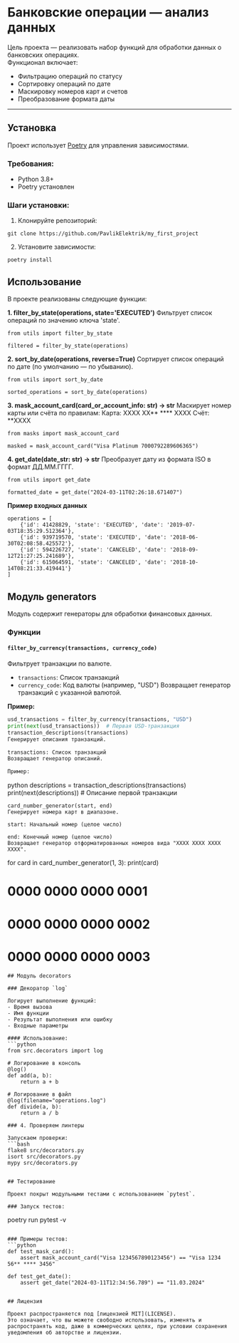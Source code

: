 # Банковские операции — анализ данных

Цель проекта — реализовать набор функций для обработки данных о банковских операциях.  
Функционал включает:
- Фильтрацию операций по статусу
- Сортировку операций по дате
- Маскировку номеров карт и счетов
- Преобразование формата даты

---

## Установка

Проект использует [Poetry](https://python-poetry.org/)  для управления зависимостями.

### Требования:
- Python 3.8+
- Poetry установлен

### Шаги установки:

1. Клонируйте репозиторий:
```
git clone https://github.com/PavlikElektrik/my_first_project
```
2. Установите зависимости:
```
poetry install
```

## Использование

В проекте реализованы следующие функции:

**1. filter_by_state(operations, state='EXECUTED')**
Фильтрует список операций по значению ключа 'state'.
```
from utils import filter_by_state

filtered = filter_by_state(operations)
```
**2. sort_by_date(operations, reverse=True)**
Сортирует список операций по дате (по умолчанию — по убыванию).
```
from utils import sort_by_date

sorted_operations = sort_by_date(operations)
```
**3. mask_account_card(card_or_account_info: str) -> str**
Маскирует номер карты или счёта по правилам:
Карта: XXXX XX** **** XXXX
Счёт: **XXXX
```
from masks import mask_account_card

masked = mask_account_card("Visa Platinum 7000792289606365")
```
**4. get_date(date_str: str) -> str**
Преобразует дату из формата ISO в формат ДД.ММ.ГГГГ.
```
from utils import get_date

formatted_date = get_date("2024-03-11T02:26:18.671407")
```
**Пример входных данных**
```
operations = [
    {'id': 41428829, 'state': 'EXECUTED', 'date': '2019-07-03T18:35:29.512364'},
    {'id': 939719570, 'state': 'EXECUTED', 'date': '2018-06-30T02:08:58.425572'},
    {'id': 594226727, 'state': 'CANCELED', 'date': '2018-09-12T21:27:25.241689'},
    {'id': 615064591, 'state': 'CANCELED', 'date': '2018-10-14T08:21:33.419441'}
]
```
## Модуль generators

Модуль содержит генераторы для обработки финансовых данных.

### Функции

#### `filter_by_currency(transactions, currency_code)`
Фильтрует транзакции по валюте.
- `transactions`: Список транзакций
- `currency_code`: Код валюты (например, "USD")
Возвращает генератор транзакций с указанной валютой.

**Пример:**
```python
usd_transactions = filter_by_currency(transactions, "USD")
print(next(usd_transactions))  # Первая USD-транзакция
transaction_descriptions(transactions)
Генерирует описания транзакций.

transactions: Список транзакций
Возвращает генератор описаний.

Пример:
```
python
descriptions = transaction_descriptions(transactions)
print(next(descriptions))  # Описание первой транзакции
```
card_number_generator(start, end)
Генерирует номера карт в диапазоне.

start: Начальный номер (целое число)

end: Конечный номер (целое число)
Возвращает генератор отформатированных номеров вида "XXXX XXXX XXXX XXXX".
```
for card in card_number_generator(1, 3):
    print(card)
# 0000 0000 0000 0001
# 0000 0000 0000 0002
# 0000 0000 0000 0003
```
## Модуль decorators

### Декоратор `log`

Логирует выполнение функций:
- Время вызова
- Имя функции
- Результат выполнения или ошибку
- Входные параметры

#### Использование:
```python
from src.decorators import log

# Логирование в консоль
@log()
def add(a, b):
    return a + b

# Логирование в файл
@log(filename="operations.log")
def divide(a, b):
    return a / b

### 4. Проверяем линтеры

Запускаем проверки:
```bash
flake8 src/decorators.py
isort src/decorators.py
mypy src/decorators.py


## Тестирование

Проект покрыт модульными тестами с использованием `pytest`.

### Запуск тестов:
```
poetry run pytest -v
```

### Примеры тестов:
```python
def test_mask_card():
    assert mask_account_card("Visa 1234567890123456") == "Visa 1234 56** **** 3456"

def test_get_date():
    assert get_date("2024-03-11T12:34:56.789") == "11.03.2024"


## Лицензия

Проект распространяется под [лицензией MIT](LICENSE).  
Это означает, что вы можете свободно использовать, изменять и распространять код, даже в коммерческих целях, при условии сохранения уведомления об авторстве и лицензии.


